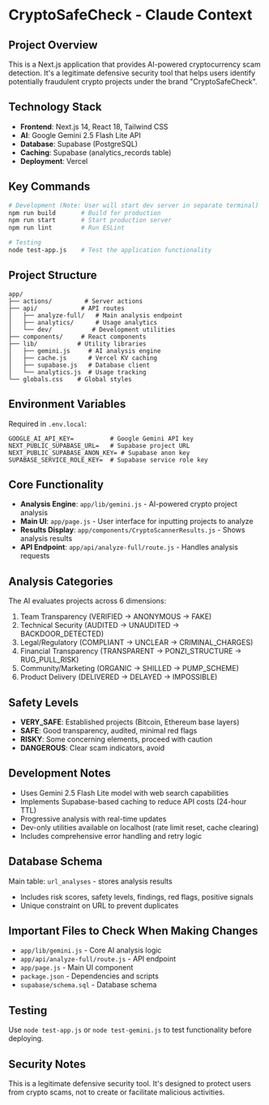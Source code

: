 # CryptoSafeCheck - Claude Context

## Project Overview
This is a Next.js application that provides AI-powered cryptocurrency scam detection. It's a legitimate defensive security tool that helps users identify potentially fraudulent crypto projects under the brand "CryptoSafeCheck".

## Technology Stack
- **Frontend**: Next.js 14, React 18, Tailwind CSS
- **AI**: Google Gemini 2.5 Flash Lite API
- **Database**: Supabase (PostgreSQL)
- **Caching**: Supabase (analytics_records table)
- **Deployment**: Vercel

## Key Commands
```bash
# Development (Note: User will start dev server in separate terminal)
npm run build       # Build for production
npm run start       # Start production server
npm run lint        # Run ESLint

# Testing
node test-app.js    # Test the application functionality
```

## Project Structure
```
app/
├── actions/         # Server actions
├── api/            # API routes
│   ├── analyze-full/   # Main analysis endpoint
│   ├── analytics/      # Usage analytics
│   └── dev/           # Development utilities
├── components/     # React components
├── lib/           # Utility libraries
│   ├── gemini.js     # AI analysis engine
│   ├── cache.js      # Vercel KV caching
│   ├── supabase.js   # Database client
│   └── analytics.js  # Usage tracking
└── globals.css    # Global styles
```

## Environment Variables
Required in `.env.local`:
```
GOOGLE_AI_API_KEY=          # Google Gemini API key
NEXT_PUBLIC_SUPABASE_URL=   # Supabase project URL
NEXT_PUBLIC_SUPABASE_ANON_KEY= # Supabase anon key
SUPABASE_SERVICE_ROLE_KEY=  # Supabase service role key
```

## Core Functionality
- **Analysis Engine**: `app/lib/gemini.js` - AI-powered crypto project analysis
- **Main UI**: `app/page.js` - User interface for inputting projects to analyze
- **Results Display**: `app/components/CryptoScannerResults.js` - Shows analysis results
- **API Endpoint**: `app/api/analyze-full/route.js` - Handles analysis requests

## Analysis Categories
The AI evaluates projects across 6 dimensions:
1. Team Transparency (VERIFIED → ANONYMOUS → FAKE)
2. Technical Security (AUDITED → UNAUDITED → BACKDOOR_DETECTED)
3. Legal/Regulatory (COMPLIANT → UNCLEAR → CRIMINAL_CHARGES)
4. Financial Transparency (TRANSPARENT → PONZI_STRUCTURE → RUG_PULL_RISK)
5. Community/Marketing (ORGANIC → SHILLED → PUMP_SCHEME)
6. Product Delivery (DELIVERED → DELAYED → IMPOSSIBLE)

## Safety Levels
- **VERY_SAFE**: Established projects (Bitcoin, Ethereum base layers)
- **SAFE**: Good transparency, audited, minimal red flags
- **RISKY**: Some concerning elements, proceed with caution
- **DANGEROUS**: Clear scam indicators, avoid

## Development Notes
- Uses Gemini 2.5 Flash Lite model with web search capabilities
- Implements Supabase-based caching to reduce API costs (24-hour TTL)
- Progressive analysis with real-time updates
- Dev-only utilities available on localhost (rate limit reset, cache clearing)
- Includes comprehensive error handling and retry logic

## Database Schema
Main table: `url_analyses` - stores analysis results
- Includes risk scores, safety levels, findings, red flags, positive signals
- Unique constraint on URL to prevent duplicates

## Important Files to Check When Making Changes
- `app/lib/gemini.js` - Core AI analysis logic
- `app/api/analyze-full/route.js` - API endpoint
- `app/page.js` - Main UI component
- `package.json` - Dependencies and scripts
- `supabase/schema.sql` - Database schema

## Testing
Use `node test-app.js` or `node test-gemini.js` to test functionality before deploying.

## Security Notes
This is a legitimate defensive security tool. It's designed to protect users from crypto scams, not to create or facilitate malicious activities.
